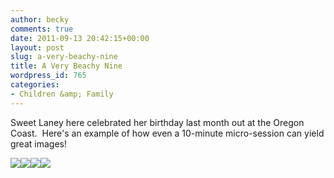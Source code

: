 ```yaml
---
author: becky
comments: true
date: 2011-09-13 20:42:15+00:00
layout: post
slug: a-very-beachy-nine
title: A Very Beachy Nine
wordpress_id: 765
categories:
- Children &amp; Family
---
```


Sweet Laney here celebrated her birthday last month out at the Oregon Coast.  Here's an example of how even a 10-minute micro-session can yield great images!




[![](http://beta.beckyjenson.com/wp-content/uploads/2011/09/blog-July11-0001.jpg)](http://beta.beckyjenson.com/wp-content/uploads/2011/09/blog-July11-0001.jpg)[![](http://beta.beckyjenson.com/wp-content/uploads/2011/09/blog-July11-0001-2.jpg)](http://beta.beckyjenson.com/wp-content/uploads/2011/09/blog-July11-0001-2.jpg)[![](http://beta.beckyjenson.com/wp-content/uploads/2011/09/blog-July11-0002.jpg)](http://beta.beckyjenson.com/wp-content/uploads/2011/09/blog-July11-0002.jpg)[![](http://beta.beckyjenson.com/wp-content/uploads/2011/09/blog-July11-0003.jpg)](http://beta.beckyjenson.com/wp-content/uploads/2011/09/blog-July11-0003.jpg)
